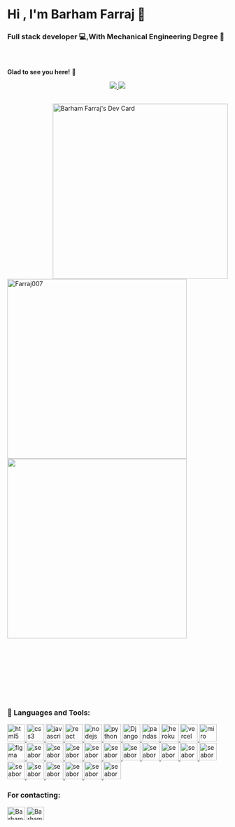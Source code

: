<header><h1 align="left">Hi , I'm Barham Farraj 🤝</h1>
<h3 align="left">Full stack developer  💻,With Mechanical Engineering Degree 🔧</h3></header>

**Glad to see you here!** :star_struck: 
<body>
<p align="center"><a href="https://github.com/Farraj007/Farraj007/edit/main/README.md" alt="BarhamFarraj"> <img src="https://komarev.com/ghpvc/?username=Farraj007&label=Welcome+Viewer&color=red&style=plastic"  /> </a><a href=''> <img src='https://img.shields.io/github/followers/Farraj007?label=Follow&style=social'/></a></p>

<br>
<div align='left'> <a  href="https://app.daily.dev/BarhamFarraj"><img align='right' src="https://api.daily.dev/devcards/4dd0e3c4097744a5bb2ed15f310def69.png?r=ayz" width="400" alt="Barham Farraj's Dev Card"/></a>
<a href="blank"><br><br><br><br><br><br><br>
  <img  src="https://github-readme-stats.vercel.app/api/top-langs/?username=Farraj007&layout=compact&theme=dark&hide_border=true" alt="Farraj007" width='410'/>
  <img  src="https://github-readme-stats.vercel.app/api?username=Farraj007&show_icons=true&theme=dark"width='410'/>
</a></div>

<br>
<br>
<br>
<br>
<br>
<br>
<br>
<br>
<h3 align="left">🔧 Languages and Tools:</h3>
<p align="left">
    <a href="https://www.w3.org/html/" target="_blank"> <img src="https://www.svgrepo.com/show/303205/html-5-logo.svg" alt="html5" width="40" height="40"/> </a>
    <a href="https://www.w3schools.com/css/" target="_blank"> <img src="https://www.svgrepo.com/show/303481/css-3-logo.svg" alt="css3" width="40" height="40"/> </a>
    <a href="https://developer.mozilla.org/en-US/docs/Web/JavaScript" target="_blank"> <img src="https://www.svgrepo.com/show/303206/javascript-logo.svg" alt="javascript" width="40" height="40"/> </a>
      <a href="https://reactjs.org/" target="_blank"> <img src="https://www.svgrepo.com/show/354259/react.svg" alt="react" width="40" height="40"/> </a>
     <a href="https://nodejs.org" target="_blank"> <img src="https://www.svgrepo.com/show/373929/node.svg" alt="nodejs" width="40" height="40"/> </a>
     <a href="https://www.python.org/" target="_blank"> <img src="https://www.svgrepo.com/show/354238/python.svg" alt="python" width="40" height="40"/> </a>
  <a href="https://www.djangoproject.com/" target="_blank"> <img src="https://www.svgrepo.com/show/353657/django-icon.svg" alt="Django" width="40" height="40"/> </a>
     <a href="https://pandas.pydata.org/" target="_blank"> <img src="https://upload.wikimedia.org/wikipedia/commons/thumb/2/22/Pandas_mark.svg/90px-Pandas_mark.svg.png" alt="pandas" width="40" height="40"/> </a>
  <a href="https://www.heroku.com/" target="_blank"> <img src="https://www.svgrepo.com/show/349404/heroku.svg" alt="heroku" width="40" height="40"/> </a>
  <a href="https://vercel.com/" target="_blank"> <img src="https://www.svgrepo.com/show/354512/vercel.svg" alt="vercel" width="40" height="40"/> </a>
    <a href="https://miro.com/" target="_blank"> <img src="https://cdn.worldvectorlogo.com/logos/miro-2.svg" alt="miro" width="40" height="40"/> </a>
    <a href="https://www.figma.com/" target="_blank"> <img src="https://www.svgrepo.com/show/354987/figma.svg" alt="figma" width="40" height="40"/> </a>
    <a href="https://seaborn.pydata.org/" target="_blank" rel="noreferrer"> <img src="https://seaborn.pydata.org/_images/logo-mark-lightbg.svg" alt="seaborn" width="40" height="40"/> </a>
   <a href="https://www.sqlite.org/index.html" target="_blank" rel="noreferrer"> <img src="https://www.svgrepo.com/show/354381/sqlite.svg" alt="seaborn" width="40" height="40"/> </a>
  <a href="https://www.postgresql.org/" target="_blank" rel="noreferrer"> <img src="https://www.svgrepo.com/show/354200/postgresql.svg" alt="seaborn" width="40" height="40"/> </a>
  <a href="https://nextjs.org/" target="_blank" rel="noreferrer"> <img src="https://www.svgrepo.com/show/342062/next-js.svg" alt="seaborn" width="40" height="40"/> </a>
  <a href="https://www.elephantsql.com/" target="_blank" rel="noreferrer"> <img src="https://customer.elephantsql.com/img/service-logo.png" alt="seaborn" width="40" height="40"/> </a>
  <a href="https://ubuntu.com/" target="_blank" rel="noreferrer"> <img src="https://www.svgrepo.com/show/354481/ubuntu.svg" alt="seaborn" width="40" height="40"/> </a>
  <a href="#" target="_blank" rel="noreferrer"> <img src="https://www.svgrepo.com/show/341847/github.svg" alt="seaborn" width="40" height="40"/> </a>
  <a href="#" target="_blank" rel="noreferrer"> <img src="https://www.svgrepo.com/show/349374/git.svg" alt="seaborn" width="40" height="40"/> </a>
  <a href="https://numpy.org/" target="_blank" rel="noreferrer"> <img src="https://www.svgrepo.com/show/354127/numpy.svg" alt="seaborn" width="40" height="40"/> </a>
  <a href="https://docs.opencv.org/3.4/index.html" target="_blank" rel="noreferrer"> <img src="https://www.svgrepo.com/show/354139/opencv.svg" alt="seaborn" width="40" height="40"/> </a>
  <a href="https://docs.opencv.org/3.4/index.html" target="_blank" rel="noreferrer"> <img src="https://www.svgrepo.com/show/354139/opencv.svg" alt="seaborn" width="40" height="40"/> </a>
  <a href="http://dlib.net/" target="_blank" rel="noreferrer"> <img src="http://dlib.net/dlib-logo.png" alt="seaborn" width="40" height="40"/> </a>
  <a href="https://matplotlib.org/" target="_blank" rel="noreferrer"> <img src="https://upload.wikimedia.org/wikipedia/en/d/d9/Dlib_c%2B%2B_library_logo.png" alt="seaborn" width="40" height="40"/> </a>
   <a href="https://www.iso.org/standard/63555.html" target="_blank" rel="noreferrer"> <img src="https://www.svgrepo.com/show/374093/sql.svg" alt="seaborn" width="40" height="40"/> </a>
  <a href="https://code.visualstudio.com/" target="_blank" rel="noreferrer"> <img src="https://www.svgrepo.com/show/354522/visual-studio-code.svg" alt="seaborn" width="40" height="40"/> </a>
  <a href="https://www.jetbrains.com/pycharm/" target="_blank" rel="noreferrer"> <img src="https://www.svgrepo.com/show/354237/pycharm.svg" alt="seaborn" width="40" height="40"/> </a>
 </p>
  
</body>
<footer>
<h3 >For contacting:</h3>
<div align="left">
<p><a href="https://www.linkedin.com/in/barham-farraj/" target="blank"><img align="center" src="https://www.svgrepo.com/show/176736/linkedin-social-media.svg" alt="Barham Farraj" height="30" width="40" /></a> <a href="mailto:barhamfarraj@icloud.com" target="blank"><img align="center" src="https://www.svgrepo.com/show/49695/mail.svg" alt="Barham Farraj" height="30" width="40" /></a></p>
  
</div>

</footer>
